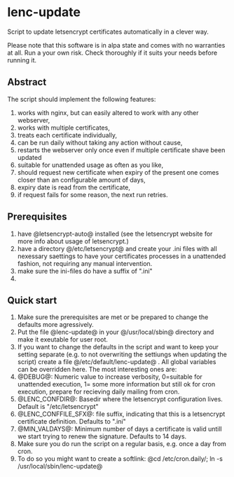 # lenc-update
Script to update letsencrypt certificates automatically in a clever way.

Please note that this software is in alpa state and comes with no warranties at all. Run a your own risk. Check thoroughly if it suits your needs before running it.


## Abstract

The script should implement the following features:

1. works with nginx, but can easily altered to work with any other webserver,
1. works with multiple certificates,
1. treats each certificate individually,
1. can be run daily without taking any action without cause,
1. restarts the webserver only once even if multiple certificate shave been updated
1. suitable for unattended usage as often as you like,
1. should request new certificate when expiry of the present one comes closer than an configurable amount of days,
1. expiry date is read from the certificate,
1. if request fails for some reason, the next run retries.


## Prerequisites

1. have @letsencrypt-auto@ installed (see the letsencrypt website for more info about usage of letsencrypt.)
1. have a directory @/etc/letsencrypt@ and create your .ini files with all nexessary saettings to have your certificates processes in a unattended fashion, not requiring any manual intervention.
1. make sure the ini-files do have a suffix of ".ini"
1. 



## Quick start

1. Make sure the prerequisites are met or be prepared to change the defaults more agressively.
1. Put the file @lenc-update@ in your @/usr/local/sbin@ directory and make it exeutable for user root.
1. If you want to change the defaults in the script and want to keep your setting separate (e.g. to not overwriting the settiungs when updating the script)  create a file @/etc/default/lenc-update@ . All global variables can be overridden here. The most interesting ones are:
 1. @DEBUG@: Numeric value to increase verbosity, 0=suitable for unattended execution, 1= some more information but still ok for cron execution, prepare for recieving daily mailing from cron.
 1. @LENC_CONFDIR@: Basedir where the letsencrypt configuration lives. Default is "/etc/letsencrypt"
 1. @LENC_CONFFILE_SFX@: file suffix, indicating that this is a letsencrypt certificate definition. Defaults to ".ini"
 1. @MIN_VALDAYS@: Minimum number of days a certificate is valid untill we start trying to renew the signature. Defaults to 14 days.
1. Make sure you do run the script on a regular basis, e.g. once a day from cron.
 1. To do so you might want to create a softlink:  @cd /etc/cron.daily/; ln -s /usr/local/sbin/lenc-update@ 
 



